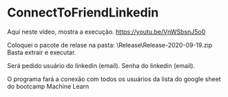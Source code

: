 # ConnectToFriendLinkedin

Aqui neste vídeo, mostra a execução.
https://youtu.be/VnWSbsnJ5o0

Coloquei o pacote de relase na pasta: \Release\Release-2020-09-19.zip
Basta extrair e executar.

Será pedido usuário do linkedin (email).
Senha do linkedin (email).

O programa fará a conexão com todos os usuários da lista do google sheet do bootcamp Machine Learn